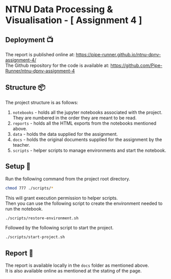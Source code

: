 # NTNU Data Processing & Visualisation - [ Assignment 4 ]
## Deployment 📺
The report is published online at: https://pipe-runner.github.io/ntnu-dpnv-assignment-4/  
The Github repository for the code is available at: https://github.com/Pipe-Runner/ntnu-dpnv-assignment-4
## Structure 📦
The project structure is as follows:  
1. `notebooks` - holds all the jupyter notebooks associated with the project. They are numbered in the order they are meant to be read.
2. `reports` - holds all the HTML exports from the notebooks mentioned above.
3. `data` - holds the data supplied for the assignment.
4. `docs` - holds the original documents supplied for the assignment by the teacher.
5. `scripts` - helper scripts to manage environments and start the notebook.

## Setup 🔧
Run the following command from the project root directory.  
```bash
chmod 777 ./scripts/*
```  
This will grant execution permission to helper scripts.  
Then you can use the following script to create the environment needed to run the notebook.  
```bash
./scripts/restore-environment.sh
```
Followed by the following script to start the project.  
```bash
./scripts/start-project.sh
```
## Report 📔
The report is available locally in the `docs` folder as mentioned above.  
It is also available online as mentioned at the stating of the page.